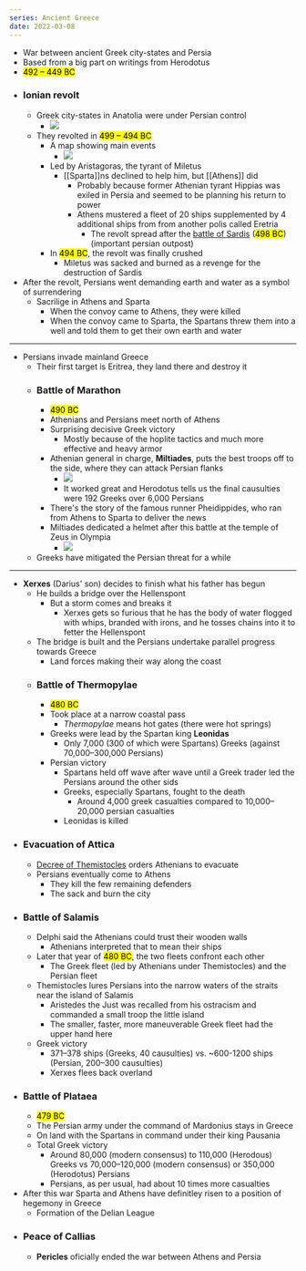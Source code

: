 ```yaml
---
series: Ancient Greece
date: 2022-03-08
---
```



- War between ancient Greek city-states and Persia
- Based from a big part on writings from Herodotus
- <mark>492 – 449 BC</mark>
- ### Ionian revolt
    - Greek city-states in Anatolia were under Persian control
        - ![](https://firebasestorage.googleapis.com/v0/b/firescript-577a2.appspot.com/o/imgs%2Fapp%2FVitecek%2FEshVTiIH2T.png?alt=media&token=db84e844-8299-41e3-abff-63f48f984b54)
    - They revolted in <mark>499 – 494 BC</mark>
        - A map showing main events
            - ![](https://upload.wikimedia.org/wikipedia/commons/thumb/c/c8/Ionian_Revolt_Campaign_Map.png/1024px-Ionian_Revolt_Campaign_Map.png)
        - Led by Aristagoras, the tyrant of Miletus
            - [[Sparta]]ns declined to help him, but [[Athens]] did
                - Probably because former Athenian tyrant Hippias was exiled in Persia and seemed to be planning his return to power
                - Athens mustered a fleet of 20 ships supplemented by 4 additional ships from from another polis called Eretria
                    - The revolt spread after the [battle of Sardis](http://www.historyofwar.org/articles/battles_sardis_498.html) (<mark>498 BC</mark>) (important persian outpost)
        - In <mark>494 BC</mark>, the revolt was finally crushed
            - Miletus was sacked and burned as a revenge for the destruction of Sardis 
- After the revolt, Persians went demanding earth and water as a symbol of surrendering
    - Sacrilige in Athens and Sparta
        - When the convoy came to Athens, they were killed
        - When the convoy came to Sparta, the Spartans threw them into a well and told them to get their own earth and water
---
- Persians invade mainland Greece
    - Their first target is Eritrea, they land there and destroy it
    - ### Battle of Marathon
        - <mark>490 BC</mark>
        - Athenians and Persians meet north of Athens
        - Surprising decisive Greek victory
            - Mostly because of the hoplite tactics and much more effective and heavy armor
        - Athenian general in charge, **Miltiades**, puts the best troops off to the side, where they can attack Persian flanks
            - ![](https://firebasestorage.googleapis.com/v0/b/firescript-577a2.appspot.com/o/imgs%2Fapp%2FVitecek%2F5TLs3rpIea.webp?alt=media&token=042f08d3-c86d-4fc1-9e8e-8cd111878327)
            - It worked great and Herodotus tells us the final causulties were 192 Greeks over 6,000 Persians
        - There's the story of the famous runner Pheidippides, who ran from Athens to Sparta to deliver the news
        - Miltiades dedicated a helmet after this battle at the temple of Zeus in Olympia
            - ![](https://firebasestorage.googleapis.com/v0/b/firescript-577a2.appspot.com/o/imgs%2Fapp%2FVitecek%2F7iWyzmdVzH.png?alt=media&token=e6db4764-c1a0-4590-8bdc-082291fde09e)
    - Greeks have mitigated the Persian threat for a while
---
- **Xerxes** (Darius' son) decides to finish what his father has begun
    - He builds a bridge over the Hellenspont
        - But a storm comes and breaks it
            - Xerxes gets so furious that he has the body of water flogged with whips, branded with irons, and he tosses chains into it to fetter the Hellenspont
    - The bridge is built and the Persians undertake parallel progress towards Greece
        - Land forces making their way along the coast
    - ### Battle of Thermopylae
        - <mark>480 BC</mark>
        - Took place at a narrow coastal pass 
            - _Thermopylae_ means hot gates (there were hot springs)
        - Greeks were lead by the Spartan king **Leonidas**
            - Only 7,000 (300 of which were Spartans) Greeks (against 70,000–300,000 Persians)
        - Persian victory
        	- Spartans held off wave after wave until a Greek trader led the Persians around the other sids
            - Greeks, especially Spartans, fought to the death
				- Around 4,000 greek casualties compared to 10,000–20,000 persian casualties
			- Leonidas is killed
- ### Evacuation of Attica
    - [Decree of Themistocles](https://en.wikipedia.org/wiki/Decree_of_Themistocles) orders Athenians to evacuate
    - Persians eventually come to Athens
        - They kill the few remaining defenders
        - The sack and burn the city
- ### Battle of Salamis
     - Delphi said the Athenians could trust their wooden walls
		 - Athenians interpreted that to mean their ships 
    - Later that year of <mark>480 BC</mark>, the two fleets confront each other
        - The Greek fleet (led by Athenians under Themistocles) and the Persian fleet
    - Themistocles lures Persians into the narrow waters of the straits near the island of Salamis
        - Aristedes the Just was recalled from his ostracism and commanded a small troop the little island
        - The smaller, faster, more maneuverable Greek fleet had the upper hand here
    - Greek victory
        - 371–378 ships (Greeks, 40 causulties) vs. ~600-1200 ships (Persian, 200–300 causulties)
        - Xerxes flees back overland
- ### Battle of Plataea
	- <mark>479 BC</mark>
    - The Persian army under the command of Mardonius stays in Greece
    - On land with the Spartans in command under their king Pausania
    - Total Greek victory
		- Around 80,000 (modern consensus) to 110,000 (Herodous) Greeks vs 70,000–120,000 (modern consensus) or 350,000 (Herodotus) Persians
		- Persians, as per usual, had about 10 times more casualties
- After this war Sparta and Athens have definitley risen to a position of hegemony in Greece
    - Formation of the Delian League
- ### Peace of Callias
    - **Pericles** oficially ended the war between Athens and Persia
